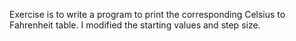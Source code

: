 Exercise is to write a program to print the corresponding Celsius to Fahrenheit table. I modified the starting values and step size.
